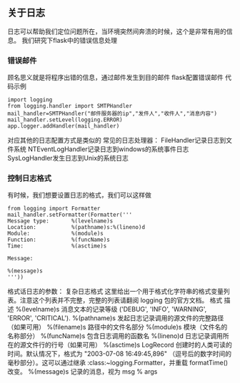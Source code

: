 ## 关于日志 ##
日志可以帮助我们定位问题所在，当环境突然间奔溃的时候，这个是非常有用的信息。
我们研究下flask中的错误信息处理
### 错误邮件 ###
顾名思义就是将程序出错的信息，通过邮件发生到目的邮件
flask配置错误邮件
代码示例
```
import logging
from logging.handler import SMTPHandler
mail_handler=SMTPHandler("邮件服务器的ip","发件人","收件人","消息内容")
mail_handler.setLevel(logging.ERROR)
app.logger.addHandler(mail_handler)
```
对应其他的日志配置方式是类似的
常见的日志处理器：
	FileHandler记录日志到文件系统
    NTEventLogHandler记录日志到windows的系统事件日志
    SysLogHandler发生日志到Unix的系统日志
### 控制日志格式 ###
有时候，我们想要设置日志的格式，我们可以这样做
```
from logging import Formatter
mail_handler.setFormatter(Formatter('''
Message type:       %(levelname)s
Location:           %(pathname)s:%(lineno)d
Module:             %(module)s
Function:           %(funcName)s
Time:               %(asctime)s

Message:

%(message)s
'''))
```
格式话日志的参数：
	复杂日志格式
这里给出一个用于格式化字符串的格式变量列表。注意这个列表并不完整，完整的列表请翻阅 logging 包的官方文档。
格式 	描述
%(levelname)s 	消息文本的记录等级 ('DEBUG', 'INFO', 'WARNING', 'ERROR', 'CRITICAL').
%(pathname)s 	发起日志记录调用的源文件的完整路径（如果可用）
%(filename)s 	路径中的文件名部分
%(module)s 	模块（文件名的名称部分）
%(funcName)s 	包含日志调用的函数名
%(lineno)d 	日志记录调用所在的源文件行的行号（如果可用）
%(asctime)s 	LogRecord 创建时的人类可读的时间。默认情况下，格式为 "2003-07-08 16:49:45,896" （逗号后的数字时间的毫秒部分）。这可以通过继承 :class:~logging.Formatter，并重载 formatTime() 改变。
%(message)s 	记录的消息，视为 msg % args